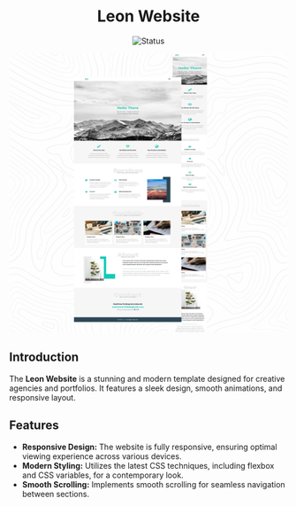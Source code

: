 <h1 align="center">Leon Website</h1>
<p align="center">
    <img src="https://img.shields.io/badge/Status-Active-brightgreen.svg" alt="Status">
</p>
<p align="center">
    <img src="https://github.com/mahaamer/Template-1/blob/main/Leo%20website.png" alt="Leon Website Screenshot">
</p>

## Introduction

The **Leon Website** is a stunning and modern template designed for creative agencies and portfolios. It features a sleek design, smooth animations, and responsive layout.

## Features

- **Responsive Design:** The website is fully responsive, ensuring optimal viewing experience across various devices.
- **Modern Styling:** Utilizes the latest CSS techniques, including flexbox and CSS variables, for a contemporary look.
- **Smooth Scrolling:** Implements smooth scrolling for seamless navigation between sections.

